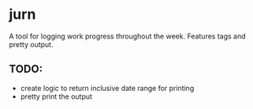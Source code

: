 # jurn

A tool for logging work progress throughout the week. Features tags and pretty output.

## TODO:
 - create logic to return inclusive date range for printing
 - pretty print the output